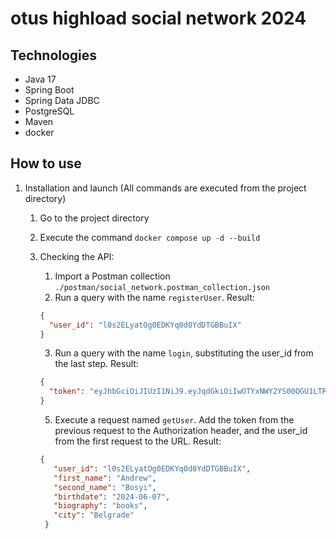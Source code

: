 # otus highload social network 2024

## Technologies

<ul>
    <li>Java 17</li>
    <li>Spring Boot</li>
    <li>Spring Data JDBC</li>
    <li>PostgreSQL</li>
    <li>Maven</li>
    <li>docker</li>
</ul>

## How to use

1. Installation and launch (All commands are executed from the project directory)
    1. Go to the project directory
    2. Execute the command `docker compose up -d --build`
    3. Checking the API:
        1. Import a Postman collection `./postman/social_network.postman_collection.json`
        2. Run a query with the name `registerUser`. Result:
       ```json 
       {
         "user_id": "l0s2ELyatOg0EDKYq0d0YdDTGBBuIX"
       }
       ```
       
        3. Run a query with the name `login`, substituting the user_id from the last step. Result:
       ```json
       {
         "token": "eyJhbGciOiJIUzI1NiJ9.eyJqdGkiOiIwOTYxNWY2YS00OGU1LTRiOWUtODFhMS03ZDU3M2VhNGM..."
       }
       ```
       
        5. Execute a request named `getUser`. Add the token from the previous request to the Authorization header, and the user_id from the first request to the URL. Result:
       ```json
       {
          "user_id": "l0s2ELyatOg0EDKYq0d0YdDTGBBuIX",
          "first_name": "Andrew",
          "second_name": "Bosyi",
          "birthdate": "2024-06-07",
          "biography": "books",
          "city": "Belgrade"
        }
       ```